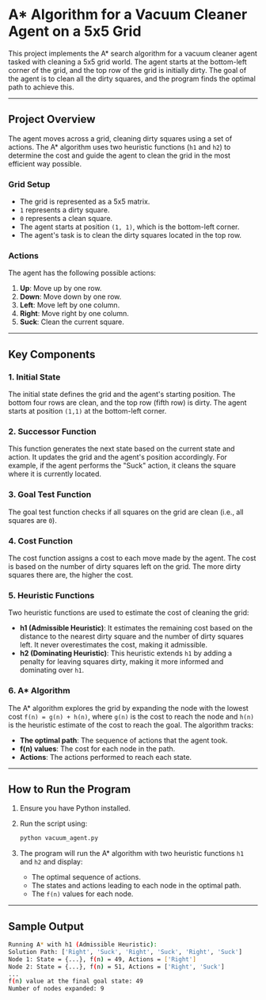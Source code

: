 # A\* Algorithm for a Vacuum Cleaner Agent on a 5x5 Grid

This project implements the A\* search algorithm for a vacuum cleaner agent tasked with cleaning a 5x5 grid world. The agent starts at the bottom-left corner of the grid, and the top row of the grid is initially dirty. The goal of the agent is to clean all the dirty squares, and the program finds the optimal path to achieve this.

---

## **Project Overview**

The agent moves across a grid, cleaning dirty squares using a set of actions. The A\* algorithm uses two heuristic functions (`h1` and `h2`) to determine the cost and guide the agent to clean the grid in the most efficient way possible.

### **Grid Setup**

- The grid is represented as a 5x5 matrix.
- `1` represents a dirty square.
- `0` represents a clean square.
- The agent starts at position `(1, 1)`, which is the bottom-left corner.
- The agent's task is to clean the dirty squares located in the top row.

### **Actions**

The agent has the following possible actions:

1. **Up**: Move up by one row.
2. **Down**: Move down by one row.
3. **Left**: Move left by one column.
4. **Right**: Move right by one column.
5. **Suck**: Clean the current square.

---

## **Key Components**

### **1. Initial State**

The initial state defines the grid and the agent's starting position. The bottom four rows are clean, and the top row (fifth row) is dirty. The agent starts at position `(1,1)` at the bottom-left corner.

### **2. Successor Function**

This function generates the next state based on the current state and action. It updates the grid and the agent's position accordingly. For example, if the agent performs the "Suck" action, it cleans the square where it is currently located.

### **3. Goal Test Function**

The goal test function checks if all squares on the grid are clean (i.e., all squares are `0`).

### **4. Cost Function**

The cost function assigns a cost to each move made by the agent. The cost is based on the number of dirty squares left on the grid. The more dirty squares there are, the higher the cost.

### **5. Heuristic Functions**

Two heuristic functions are used to estimate the cost of cleaning the grid:

- **h1 (Admissible Heuristic)**: It estimates the remaining cost based on the distance to the nearest dirty square and the number of dirty squares left. It never overestimates the cost, making it admissible.
- **h2 (Dominating Heuristic)**: This heuristic extends `h1` by adding a penalty for leaving squares dirty, making it more informed and dominating over `h1`.

### **6. A\* Algorithm**

The A\* algorithm explores the grid by expanding the node with the lowest cost `f(n) = g(n) + h(n)`, where `g(n)` is the cost to reach the node and `h(n)` is the heuristic estimate of the cost to reach the goal. The algorithm tracks:

- **The optimal path**: The sequence of actions that the agent took.
- **f(n) values**: The cost for each node in the path.
- **Actions**: The actions performed to reach each state.

---

## **How to Run the Program**

1. Ensure you have Python installed.
2. Run the script using:

   ```bash
   python vacuum_agent.py
   ```

3. The program will run the A\* algorithm with two heuristic functions `h1` and `h2` and display:
   - The optimal sequence of actions.
   - The states and actions leading to each node in the optimal path.
   - The `f(n)` values for each node.

---

## **Sample Output**

```bash
Running A* with h1 (Admissible Heuristic):
Solution Path: ['Right', 'Suck', 'Right', 'Suck', 'Right', 'Suck']
Node 1: State = {...}, f(n) = 49, Actions = ['Right']
Node 2: State = {...}, f(n) = 51, Actions = ['Right', 'Suck']
...
f(n) value at the final goal state: 49
Number of nodes expanded: 9
```
